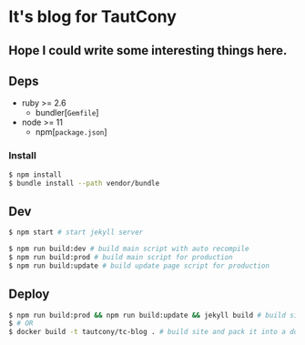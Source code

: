 # It's blog for TautCony

## Hope I could write some interesting things here.

## Deps

- ruby >= 2.6
    - bundler[`Gemfile`]
- node >= 11
    - npm[`package.json`]

### Install

```bash
$ npm install
$ bundle install --path vendor/bundle
```

## Dev

```bash
$ npm start # start jekyll server

$ npm run build:dev # build main script with auto recompile
$ npm run build:prod # build main script for production
$ npm run build:update # build update page script for production
```

## Deploy

```bash
$ npm run build:prod && npm run build:update && jekyll build # build site and deploy to server
$ # OR
$ docker build -t tautcony/tc-blog . # build site and pack it into a docker image
```
